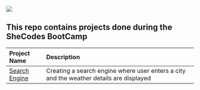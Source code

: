 ![](https://www.shecodes.io/assets/branding/logo-shecodes-f9fa0540d113c086f61eb6e89466c0cbd24a42163b6a96d4b01da078803f53ee.png)

## This repo contains projects done during the SheCodes BootCamp


|Project Name    | Description   |
| :-------------  | :------------- |
|[Search Engine](./search-engine/) | Creating a search engine where user enters a city and the weather details are displayed |
